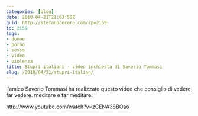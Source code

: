 ```yaml
---
categories: [blog]
date: 2010-04-21T21:03:59Z
guid: http://stefanocecere.com/?p=2159
id: 2159
tags:
- donne
- porno
- sesso
- video
- violenza
title: Stupri italiani - video inchiesta di Saverio Tommasi
slug: /2010/04/21/stupri-italian/
---
```


l'amico Saverio Tommasi ha realizzato questo video che consiglio di vedere, far vedere. meditare e far meditare:

<http://www.youtube.com/watch?v=zCENA36BOao>